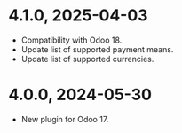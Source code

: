 4.1.0, 2025-04-03
=============
- Compatibility with Odoo 18.
- Update list of supported payment means.
- Update list of supported currencies.

4.0.0, 2024-05-30
=============
- New plugin for Odoo 17.
